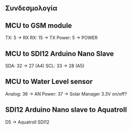 ## Συνδεσμολογία

MCU to GSM module
---------------------------
TX: 5 -> RX
RX: 15 -> TX
Power: 5 -> POWER

MCU to SDI12 Arduino Nano Slave
---------------------------------
SDA: 32 -> 27 (A4)
SCL: 33 -> 28 (A5)

MCU to Water Level sensor
----------------------------------
Analog: 36 -> AN
Power: 37 -> Solar Manager 3.3V on/off?

SDI12 Arduino Nano slave to Aquatroll
---------------------------------------
D5 -> Aquatroll SDI12 

